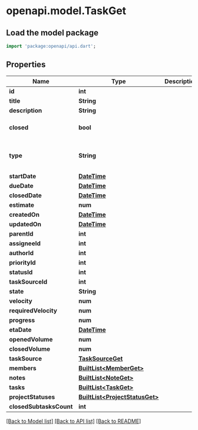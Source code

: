 # openapi.model.TaskGet

## Load the model package
```dart
import 'package:openapi/api.dart';
```

## Properties
Name | Type | Description | Notes
------------ | ------------- | ------------- | -------------
**id** | **int** |  | 
**title** | **String** |  | [optional] 
**description** | **String** |  | [optional] 
**closed** | **bool** |  | [optional] [default to false]
**type** | **String** |  | [optional] [default to 'TASK']
**startDate** | [**DateTime**](DateTime.md) |  | [optional] 
**dueDate** | [**DateTime**](DateTime.md) |  | [optional] 
**closedDate** | [**DateTime**](DateTime.md) |  | [optional] 
**estimate** | **num** |  | [optional] 
**createdOn** | [**DateTime**](DateTime.md) |  | 
**updatedOn** | [**DateTime**](DateTime.md) |  | 
**parentId** | **int** |  | [optional] 
**assigneeId** | **int** |  | [optional] 
**authorId** | **int** |  | [optional] 
**priorityId** | **int** |  | [optional] 
**statusId** | **int** |  | [optional] 
**taskSourceId** | **int** |  | [optional] 
**state** | **String** |  | [optional] 
**velocity** | **num** |  | [optional] 
**requiredVelocity** | **num** |  | [optional] 
**progress** | **num** |  | [optional] 
**etaDate** | [**DateTime**](DateTime.md) |  | [optional] 
**openedVolume** | **num** |  | [optional] 
**closedVolume** | **num** |  | [optional] 
**taskSource** | [**TaskSourceGet**](TaskSourceGet.md) |  | [optional] 
**members** | [**BuiltList&lt;MemberGet&gt;**](MemberGet.md) |  | [optional] 
**notes** | [**BuiltList&lt;NoteGet&gt;**](NoteGet.md) |  | [optional] 
**tasks** | [**BuiltList&lt;TaskGet&gt;**](TaskGet.md) |  | [optional] 
**projectStatuses** | [**BuiltList&lt;ProjectStatusGet&gt;**](ProjectStatusGet.md) |  | [optional] 
**closedSubtasksCount** | **int** |  | [optional] 

[[Back to Model list]](../README.md#documentation-for-models) [[Back to API list]](../README.md#documentation-for-api-endpoints) [[Back to README]](../README.md)


